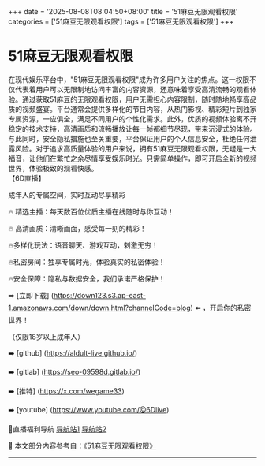 +++
date = '2025-08-08T08:04:50+08:00'
title = '51麻豆无限观看权限'
categories = ['51麻豆无限观看权限']
tags = ['51麻豆无限观看权限']
+++

# 51麻豆无限观看权限

在现代娱乐平台中，"51麻豆无限观看权限"成为许多用户关注的焦点。这一权限不仅代表着用户可以无限制地访问丰富的内容资源，还意味着享受高清流畅的观看体验。通过获取51麻豆的无限观看权限，用户无需担心内容限制，随时随地畅享高品质的视频盛宴。平台通常会提供多样化的节目内容，从热门影视、精彩短片到独家专属资源，一应俱全，满足不同用户的个性化需求。此外，优质的视频体验离不开稳定的技术支持，高清画质和流畅播放让每一帧都细节尽现，带来沉浸式的体验。与此同时，安全隐私措施也至关重要，平台保证用户的个人信息安全，杜绝任何泄露风险。对于追求高质量体验的用户来说，拥有51麻豆无限观看权限，无疑是一大福音，让他们在繁忙之余尽情享受娱乐时光。只需简单操作，即可开启全新的视频世界，体验极致的观看快感。  
【6D直播】  

成年人的专属空间，实时互动尽享精彩  

🔥 精选主播：每天数百位优质主播在线随时与你互动！  

🔥 高清画质：清晰画面，感受每一刻的精彩！  

🔥多样化玩法：语音聊天、游戏互动，刺激无穷！  

🔥私密房间：独享专属时光，体验真实的私密体验！  

🔥安全保障：隐私与数据安全，我们承诺严格保护！  

➡️ [立即下载] (https://down123.s3.ap-east-1.amazonaws.com/down/down.html?channelCode=blog) ⬅️ ，开启你的私密世界！  

（仅限18岁以上成年人）  

➡️ [github] (https://aldult-live.github.io/)  

➡️ [gitlab] (https://seo-09598d.gitlab.io/)  

➡️ [推特] (https://x.com/wegame33)  

➡️ [youtube] (https://www.youtube.com/@6Dlive)  

🔞直播福利导航   [导航站1](https://webstack-86085a.gitlab.io/) [导航站2](https://onlygit123-2.github.io/)


📘 本文部分内容参考自：[《51麻豆无限观看权限》](https://github.com/wsdh25/wsdh)

---
